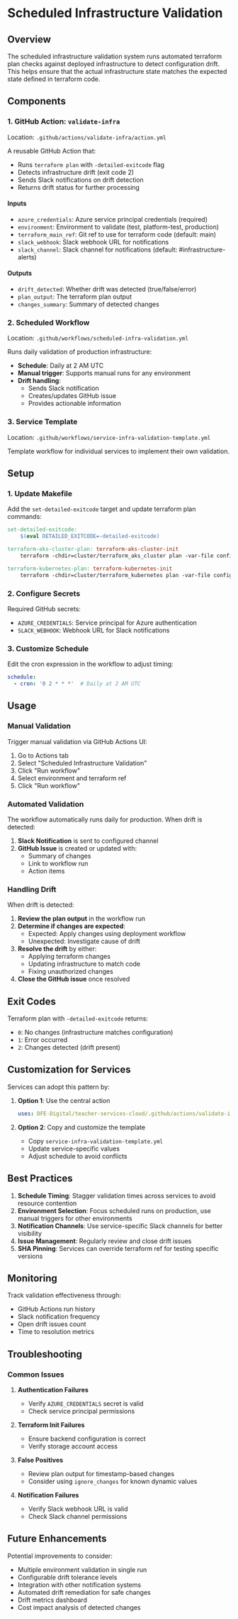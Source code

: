# Scheduled Infrastructure Validation

## Overview

The scheduled infrastructure validation system runs automated terraform plan checks against deployed infrastructure to detect configuration drift. This helps ensure that the actual infrastructure state matches the expected state defined in terraform code.

## Components

### 1. GitHub Action: `validate-infra`

Location: `.github/actions/validate-infra/action.yml`

A reusable GitHub Action that:
- Runs `terraform plan` with `-detailed-exitcode` flag
- Detects infrastructure drift (exit code 2)
- Sends Slack notifications on drift detection
- Returns drift status for further processing

#### Inputs

- `azure_credentials`: Azure service principal credentials (required)
- `environment`: Environment to validate (test, platform-test, production)
- `terraform_main_ref`: Git ref to use for terraform code (default: main)
- `slack_webhook`: Slack webhook URL for notifications
- `slack_channel`: Slack channel for notifications (default: #infrastructure-alerts)

#### Outputs

- `drift_detected`: Whether drift was detected (true/false/error)
- `plan_output`: The terraform plan output
- `changes_summary`: Summary of detected changes

### 2. Scheduled Workflow

Location: `.github/workflows/scheduled-infra-validation.yml`

Runs daily validation of production infrastructure:
- **Schedule**: Daily at 2 AM UTC
- **Manual trigger**: Supports manual runs for any environment
- **Drift handling**:
  - Sends Slack notification
  - Creates/updates GitHub issue
  - Provides actionable information

### 3. Service Template

Location: `.github/workflows/service-infra-validation-template.yml`

Template workflow for individual services to implement their own validation.

## Setup

### 1. Update Makefile

Add the `set-detailed-exitcode` target and update terraform plan commands:

```makefile
set-detailed-exitcode:
	$(eval DETAILED_EXITCODE=-detailed-exitcode)

terraform-aks-cluster-plan: terraform-aks-cluster-init
	terraform -chdir=cluster/terraform_aks_cluster plan -var-file config/${CONFIG}.tfvars.json ${DETAILED_EXITCODE}

terraform-kubernetes-plan: terraform-kubernetes-init
	terraform -chdir=cluster/terraform_kubernetes plan -var-file config/${CONFIG}.tfvars.json ${DETAILED_EXITCODE}
```

### 2. Configure Secrets

Required GitHub secrets:
- `AZURE_CREDENTIALS`: Service principal for Azure authentication
- `SLACK_WEBHOOK`: Webhook URL for Slack notifications

### 3. Customize Schedule

Edit the cron expression in the workflow to adjust timing:
```yaml
schedule:
  - cron: '0 2 * * *'  # Daily at 2 AM UTC
```

## Usage

### Manual Validation

Trigger manual validation via GitHub Actions UI:
1. Go to Actions tab
2. Select "Scheduled Infrastructure Validation"
3. Click "Run workflow"
4. Select environment and terraform ref
5. Click "Run workflow"

### Automated Validation

The workflow automatically runs daily for production. When drift is detected:

1. **Slack Notification** is sent to configured channel
2. **GitHub Issue** is created or updated with:
   - Summary of changes
   - Link to workflow run
   - Action items

### Handling Drift

When drift is detected:

1. **Review the plan output** in the workflow run
2. **Determine if changes are expected**:
   - Expected: Apply changes using deployment workflow
   - Unexpected: Investigate cause of drift
3. **Resolve the drift** by either:
   - Applying terraform changes
   - Updating infrastructure to match code
   - Fixing unauthorized changes
4. **Close the GitHub issue** once resolved

## Exit Codes

Terraform plan with `-detailed-exitcode` returns:
- `0`: No changes (infrastructure matches configuration)
- `1`: Error occurred
- `2`: Changes detected (drift present)

## Customization for Services

Services can adopt this pattern by:

1. **Option 1**: Use the central action
   ```yaml
   uses: DFE-Digital/teacher-services-cloud/.github/actions/validate-infra@main
   ```

2. **Option 2**: Copy and customize the template
   - Copy `service-infra-validation-template.yml`
   - Update service-specific values
   - Adjust schedule to avoid conflicts

## Best Practices

1. **Schedule Timing**: Stagger validation times across services to avoid resource contention
2. **Environment Selection**: Focus scheduled runs on production, use manual triggers for other environments
3. **Notification Channels**: Use service-specific Slack channels for better visibility
4. **Issue Management**: Regularly review and close drift issues
5. **SHA Pinning**: Services can override terraform ref for testing specific versions

## Monitoring

Track validation effectiveness through:
- GitHub Actions run history
- Slack notification frequency
- Open drift issues count
- Time to resolution metrics

## Troubleshooting

### Common Issues

1. **Authentication Failures**
   - Verify `AZURE_CREDENTIALS` secret is valid
   - Check service principal permissions

2. **Terraform Init Failures**
   - Ensure backend configuration is correct
   - Verify storage account access

3. **False Positives**
   - Review plan output for timestamp-based changes
   - Consider using `ignore_changes` for known dynamic values

4. **Notification Failures**
   - Verify Slack webhook URL is valid
   - Check Slack channel permissions

## Future Enhancements

Potential improvements to consider:
- Multiple environment validation in single run
- Configurable drift tolerance levels
- Integration with other notification systems
- Automated drift remediation for safe changes
- Drift metrics dashboard
- Cost impact analysis of detected changes